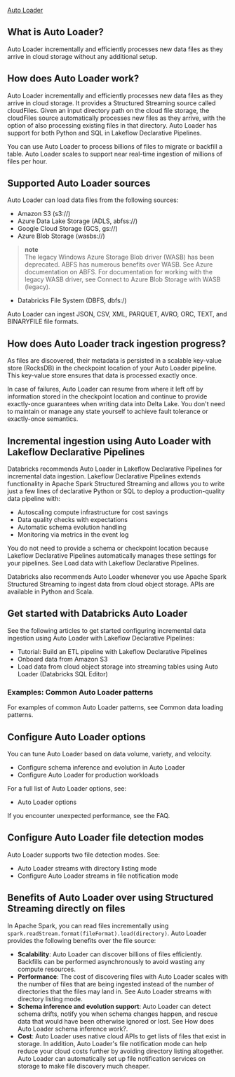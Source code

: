[Auto Loader](https://docs.databricks.com/aws/en/ingestion/cloud-object-storage/auto-loader/)

## What is Auto Loader?
Auto Loader incrementally and efficiently processes new data files as they arrive in cloud storage without any additional setup.

## How does Auto Loader work?
Auto Loader incrementally and efficiently processes new data files as they arrive in cloud storage. It provides a Structured Streaming source called cloudFiles. Given an input directory path on the cloud file storage, the cloudFiles source automatically processes new files as they arrive, with the option of also processing existing files in that directory. Auto Loader has support for both Python and SQL in Lakeflow Declarative Pipelines.

You can use Auto Loader to process billions of files to migrate or backfill a table. Auto Loader scales to support near real-time ingestion of millions of files per hour.

## Supported Auto Loader sources
Auto Loader can load data files from the following sources:

- Amazon S3 (s3://)
- Azure Data Lake Storage (ADLS, abfss://)
- Google Cloud Storage (GCS, gs://)
- Azure Blob Storage (wasbs://)

> **note**  
> The legacy Windows Azure Storage Blob driver (WASB) has been deprecated. ABFS has numerous benefits over WASB. See Azure documentation on ABFS. For documentation for working with the legacy WASB driver, see Connect to Azure Blob Storage with WASB (legacy).

- Databricks File System (DBFS, dbfs:/)

Auto Loader can ingest JSON, CSV, XML, PARQUET, AVRO, ORC, TEXT, and BINARYFILE file formats.

## How does Auto Loader track ingestion progress?
As files are discovered, their metadata is persisted in a scalable key-value store (RocksDB) in the checkpoint location of your Auto Loader pipeline. This key-value store ensures that data is processed exactly once.

In case of failures, Auto Loader can resume from where it left off by information stored in the checkpoint location and continue to provide exactly-once guarantees when writing data into Delta Lake. You don't need to maintain or manage any state yourself to achieve fault tolerance or exactly-once semantics.

## Incremental ingestion using Auto Loader with Lakeflow Declarative Pipelines
Databricks recommends Auto Loader in Lakeflow Declarative Pipelines for incremental data ingestion. Lakeflow Declarative Pipelines extends functionality in Apache Spark Structured Streaming and allows you to write just a few lines of declarative Python or SQL to deploy a production-quality data pipeline with:

- Autoscaling compute infrastructure for cost savings  
- Data quality checks with expectations  
- Automatic schema evolution handling  
- Monitoring via metrics in the event log

You do not need to provide a schema or checkpoint location because Lakeflow Declarative Pipelines automatically manages these settings for your pipelines. See Load data with Lakeflow Declarative Pipelines.

Databricks also recommends Auto Loader whenever you use Apache Spark Structured Streaming to ingest data from cloud object storage. APIs are available in Python and Scala.

## Get started with Databricks Auto Loader
See the following articles to get started configuring incremental data ingestion using Auto Loader with Lakeflow Declarative Pipelines:

- Tutorial: Build an ETL pipeline with Lakeflow Declarative Pipelines  
- Onboard data from Amazon S3  
- Load data from cloud object storage into streaming tables using Auto Loader (Databricks SQL Editor)  

### Examples: Common Auto Loader patterns
For examples of common Auto Loader patterns, see Common data loading patterns.

## Configure Auto Loader options
You can tune Auto Loader based on data volume, variety, and velocity.

- Configure schema inference and evolution in Auto Loader  
- Configure Auto Loader for production workloads  

For a full list of Auto Loader options, see:

- Auto Loader options

If you encounter unexpected performance, see the FAQ.

## Configure Auto Loader file detection modes
Auto Loader supports two file detection modes. See:

- Auto Loader streams with directory listing mode  
- Configure Auto Loader streams in file notification mode

## Benefits of Auto Loader over using Structured Streaming directly on files
In Apache Spark, you can read files incrementally using `spark.readStream.format(fileFormat).load(directory)`. Auto Loader provides the following benefits over the file source:

- **Scalability**: Auto Loader can discover billions of files efficiently. Backfills can be performed asynchronously to avoid wasting any compute resources.  
- **Performance**: The cost of discovering files with Auto Loader scales with the number of files that are being ingested instead of the number of directories that the files may land in. See Auto Loader streams with directory listing mode.  
- **Schema inference and evolution support**: Auto Loader can detect schema drifts, notify you when schema changes happen, and rescue data that would have been otherwise ignored or lost. See How does Auto Loader schema inference work?.  
- **Cost**: Auto Loader uses native cloud APIs to get lists of files that exist in storage. In addition, Auto Loader's file notification mode can help reduce your cloud costs further by avoiding directory listing altogether. Auto Loader can automatically set up file notification services on storage to make file discovery much cheaper.
